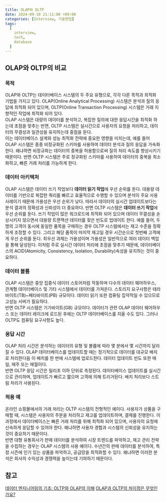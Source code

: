 ```yaml
---
title: OLAP와 OLTP
date: 2024-09-10 21:11:00 +09:00
categories: [Interview, 기술면접]
tags:
  [
    interview,
    tech,
    database
  ]
---
```

## OLAP와 OLTP의 비교
### 목적
OLAP와 OLTP는 데이터베이스 시스템의 두 주요 유형으로, 각각 다른 목적과 최적화 기법을 가지고 있다. OLAP(Online Analytical Processing) 시스템은 분석과 질의 응답에 최적화 되어 있으며, OLTP(Online Transaction Processing) 시스템은 거래 지향적인 작업에 최적화 되어 있다.  
OLAP 시스템은 대량의 데이터를 분석하고, 복잡한 질의에 대한 응답시간을 최적화 하는데 초점을 맞추는 반면, OLTP 시스템은 실시간으로 사용자의 요청을 처리하고, 데이터의 무결성과 일관성을 유지하는데 중점을 둔다.  
이는 데이터베이스 설계와 성능 최적화 전략에 중요한 영향을 미치는데, 예를 들어 OLAP 시스템은 종종 비정규화된 스키마를 사용하여 데이터 분석과 질의 응답을 가속화 한다. 왜냐하면 비정규화는 데이터의 중복을 허용함으로써 질의 처리 속도를 향상시키기 때문이다. 반면 OLTP 시스템은 주로 정규화된 스키마를 사용하여 데이터의 중복을 최소화하고, 빠른 거래 처리를 가능하게 한다. 

### 데이터 아키텍처
OLAP 시스템은 데이터 쓰기 작업보다 **데이터 읽기 작업**에 우선 순위를 둔다. 대용량 데이터를 기반으로 복잡한 쿼리를 빠르고 효율적으로 수행할 수 있으며 분석이 주요 사용 사례이기 때문에 가용성은 우선 순위가 낮다. 따라서 데이터의 실시간 업데이트보다는 분석 결과의 정확성과 신뢰성이 더 중요하다. 반면 OLTP 시스템은 **데이터 쓰기 작업**에 우선 순위를 둔다. 쓰기 작업이 많은 워크로드에 최적화 되어 있으며 데이터 무결성을 손상시키지 않으면서 대용량 트랜잭션 데이터를 잦은 빈도로 업데이트 한다. 예를 들어, 두 명의 고객이 동시에 동일한 품목을 구매하는 경우 OLTP 시스템에서는 재고 수준을 정확하게 조정할 수 있다. 그리고 해당 품목이 마지막 재고일 경우 시간순으로 첫번째 고객에게 우선 순위를 둔다. 최우선 과제는 가용성이며 가용성은 일반적으로 여러 데이터 백업을 통해 달성된다. 이처럼 주로 실시간 데이터 처리에 초점을 맞추기 때문에, 데이터베이스의 ACID(Atomicity, Consistency, Isolation, Durability)속성을 유지하는 것이 중요하다. 

### 데이터 볼륨
OLAP 시스템은 중앙 집중식 데이터 스토어처럼 작동하며 다수의 데이터 웨어하우스, 관계형 데이터베이스 및 기타 시스템에서 데이터를 가져온다. 스토리지 요구사항은 테라바이트(TB)~페타바이트(PB) 규모이다. 데이터 읽기 또한 컴퓨팅 집약적일 수 있으므로 고성능 서버가 필요하다.  
반면 OLTP 시스템은 기가바이트(GB) 규모이다. 데이터가 관련 OLAP 데이터 웨어하우스 또는 데이터 레이크에 로드된 후에는 OLTP 데이터베이스를 지울 수도 있다. 그러나 OLTP도 컴퓨팅 요구사항도 높다. 

### 응답 시간
OLAP 처리 시간은 분석하는 데이터의 유형 및 볼륨에 따라 몇 분에서 몇 시간까지 달라질 수 있다. OLAP 데이터베이스를 업데이트할 때는 정기적으로 데이터를 대규모 배치로 처리한다음 이 배치를 한 번에 시스템에 업로드한다. 데이터 업데이트 빈도 또한 매일, 매주 또는 매월이다.  
반면 OLTP 응답 시간은 밀리초 이하 단위로 측정된다. 데이터베이스 업데이트를 실시간으로 관리하며, 업데이트가 빠르고 짧으며 고객에 의해 트리거된다. 배치 처리보다 스트림 처리가 사용된다. 

### 적용 예
온라인 쇼핑몰에서의 거래 처리는 OLTP 시스템의 전형적인 예이다. 사용자가 상품을 구매할 때, 시스템은 사용자의 주문을 처리하고 재고를 업데이트하며, 결제를 진행한다. 이 과정에서 데이터베이스는 빠른 거래 처리를 위해 최적화 되어 있으며, 사용자의 요청에 신속하게 응답할 수 있어야 한다. 왜냐하면 사용자 경험과 시스템의 신뢰성을 유지하는 것이 중요하기 때문이다.  
반면 대형 유통회사가 판매 데이터를 분석하여 시장 트렌드를 파악하고, 재고 관리 전략을 수립하는 경우는 OLAP 시스템의 사용 예이다. 수년간의 판매 데이터를 분석하여, 특정 시즌에 인기 있는 상품을 파악하고, 공급망을 최적화할 수 있다. 왜냐하면 이러한 분석은 회사의 수익성과 경쟁력을 높이는데 기여하기 때문이다. 

## 참고
[데이터 엔지니어링의 기초: OLTP와 OLAP의 이해](https://f-lab.kr/insight/understanding-oltp-and-olap?gad_source=1&gclid=CjwKCAjw3P-2BhAEEiwA3yPhwLLgTsXrZEilaO3HxMWIfeEI09ktShWAiUuxWJTXsYGENWqMf3vj9hoCZSoQAvD_BwE)
[OLAP과 OLTP의 차이점은 무엇인가요?](https://aws.amazon.com/ko/compare/the-difference-between-olap-and-oltp/)
